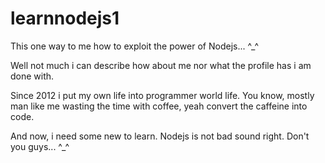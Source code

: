 # learnnodejs1
This one way to me how to exploit the power of Nodejs... ^_^


Well not much i can describe how about me nor what the profile has i am done with.

Since 2012 i put my own life into programmer world life. You know, mostly man like me wasting the time with coffee, yeah convert the caffeine into code.

And now, i need some new to learn. Nodejs is not bad sound right. Don't you guys... ^_^
